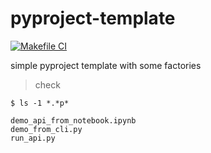 # pyproject-template

[![Makefile CI](https://github.com/obar1/pyproject-template/actions/workflows/makefile.yml/badge.svg)](https://github.com/obar1/pyproject-template/actions/workflows/makefile.yml)

simple pyproject template with some factories

> check 
```
$ ls -1 *.*p*

demo_api_from_notebook.ipynb
demo_from_cli.py
run_api.py
  
```